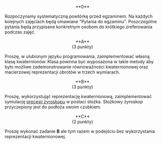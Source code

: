 <center>
**0**
</center>

Rozpoczynamy systematyczną powtórkę przed egzaminem. Na każdych kolejnych zajęciach 
będą omawiane "Pytania do egzaminu". Poszczególne pytania będą przypisane 
konkretnym osobom do krótkiego zreferowania podczas zajęć. 

<center>
**A** 
</center>

<center>
(3 punkty)
</center>

Proszę, w ulubionym języku programowania, zaimplementować własną klasę kwaternionów.
Klasa powinna być wyposażona w takie metody aby było możliwe zademonstrowanie równoważności
kwaternionowej oraz macierzowej reprezentacji obrotów w trzech wymiarach. 


<center>
**B** 
</center>

<center>
(3 punkty)
</center>

Proszę, wykorzystująć reprezentację kwaternionową, zaimplementować symulację [precesji żyroskopu](https://youtu.be/XPUuF_dECVI) w postaci 
stożka. Stożkowy żyroskop przyczepiony jest do podłoża swoim czubkiem. 

<center>
**C** 
</center>

<center>
(2 punkty)
</center>

Proszę wykonać zadanie **B** ale tym razem w podejściu bez wykorzystania reprezentacji kwaternionowej. 
